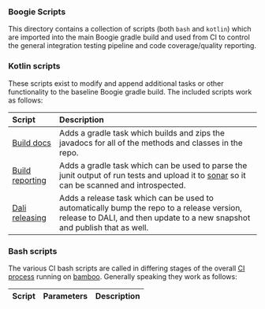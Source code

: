 ### Boogie Scripts

This directory contains a collection of scripts (both `bash` and `kotlin`) which are imported into the main Boogie gradle build 
and used from CI to control the general integration testing pipeline and code coverage/quality reporting.

### Kotlin scripts

These scripts exist to modify and append additional tasks or other functionality to the baseline Boogie gradle build. The included 
scripts work as follows:

| Script | Description |
|:-------|:------------|
| [Build docs](https://mustache.mitre.org/projects/TTFS/repos/boogie/browse/scripts/gradle/build-docs.gradle.kts) | Adds a gradle task which builds and zips the javadocs for all of the methods and classes in the repo. |
| [Build reporting](https://mustache.mitre.org/projects/TTFS/repos/boogie/browse/scripts/gradle/build-reporting.gradle.kts) | Adds a gradle task which can be used to parse the junit output of run tests and upload it to [sonar]() so it can be scanned and introspected. |
| [Dali releasing](https://mustache.mitre.org/projects/TTFS/repos/boogie/browse/scripts/gradle/dali-releasing.gradle.kts) | Adds a release task which can be used to automatically bump the repo to a release version, release to DALI, and then update to a new snapshot and publish that as well. |

### Bash scripts 

The various CI bash scripts are called in differing stages of the overall [CI process](https://mustache.mitre.org/projects/TTFS/repos/boogie/browse/bamboo-specs) 
running on [bamboo](https://pandafood.mitre.org/browse/TTFS-SHIM). Generally speaking they work as follows:

| Script | Parameters | Description |
|:-------|:-----------|:------------|